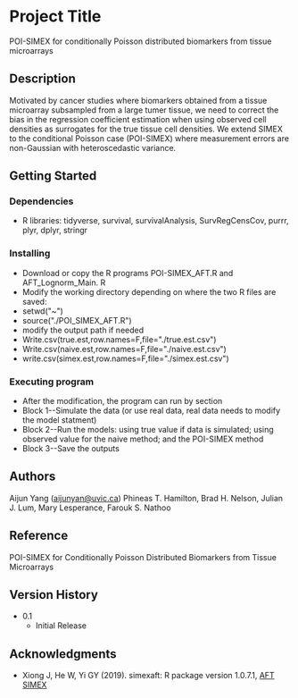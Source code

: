 # Project Title

POI-SIMEX for conditionally Poisson distributed biomarkers from tissue microarrays

## Description
Motivated by cancer studies where biomarkers obtained from a tissue microarray subsampled from a large tumer tissue, we need to correct the bias in the regression coefficient estimation when using observed cell densities as surrogates for the true tissue cell densities. We extend SIMEX to the conditional Poisson case (POI-SIMEX) where measurement errors are non-Gaussian with heteroscedastic variance.

## Getting Started

### Dependencies

* R libraries: tidyverse, survival, survivalAnalysis, SurvRegCensCov, purrr, 
plyr, dplyr, stringr
### Installing

*  Download or copy the R programs  POI-SIMEX_AFT.R and AFT_Lognorm_Main. R
*  Modify the working directory depending on where the two R files are saved:
*  setwd("~")
*  source("./POI_SIMEX_AFT.R")
*  modify the output path if needed
* Write.csv(true.est,row.names=F,file="./true.est.csv")
* Write.csv(naive.est,row.names=F,file="./naive.est.csv")
* write.csv(simex.est,row.names=F,file="./simex.est.csv")

### Executing program

* After the modification, the program can run by section
* Block 1--Simulate the data (or use real data, real data needs to modify the model statment)
* Block 2--Run the models: using true value if data is simulated; using observed value for the naive method; and the POI-SIMEX method
* Block 3--Save the outputs

## Authors

Aijun Yang (aijunyan@uvic.ca)
Phineas T. Hamilton, Brad H. Nelson, Julian J. Lum, Mary Lesperance, Farouk S. Nathoo
## Reference
POI-SIMEX for Conditionally Poisson Distributed Biomarkers from Tissue Microarrays
## Version History

* 0.1
    * Initial Release

## Acknowledgments

* Xiong J, He W, Yi GY (2019). simexaft: R package version 1.0.7.1, [AFT SIMEX]( https://CRAN.R-project.org/package=simexaft)

